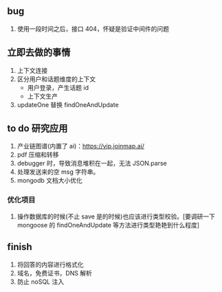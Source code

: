 ## bug

1. 使用一段时间之后，接口 404，怀疑是验证中间件的问题

## 立即去做的事情

1. 上下文连接
2. 区分用户和话题维度的上下文
   - 用户登录，产生话题 id
   - 上下文生产
3. updateOne 替换 findOneAndUpdate

## to do 研究应用

1. 产业链图谱(内置了 ai)：https://vip.joinmap.ai/
2. pdf 压缩和转移
3. debugger 时，导致消息堆积在一起，无法 JSON.parse
4. 处理发送来的空 msg 字符串。
5. mongodb 文档大小优化

### 优化项目

1. 操作数据库的时候(不止 save 是的时候)也应该进行类型校验。[要调研一下 mongoose 的 findOneAndUpdate 等方法进行类型艳艳到什么程度]

## finish

1. 将回答的内容进行格式化
2. 域名，免费证书，DNS 解析
3. 防止 noSQL 注入

